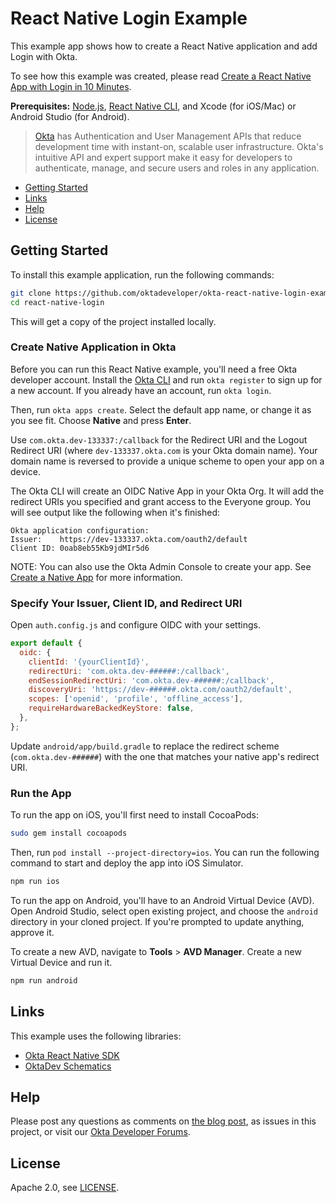 # React Native Login Example

This example app shows how to create a React Native application and add Login with Okta.

To see how this example was created, please read [Create a React Native App with Login in 10 Minutes](https://developer.okta.com/blog/2019/11/14/react-native-login).

**Prerequisites:** [Node.js](https://nodejs.org/), [React Native CLI](https://www.npmjs.com/package/react-native-cli), and Xcode (for iOS/Mac) or Android Studio (for Android).

> [Okta](https://developer.okta.com/) has Authentication and User Management APIs that reduce development time with instant-on, scalable user infrastructure. Okta's intuitive API and expert support make it easy for developers to authenticate, manage, and secure users and roles in any application.

* [Getting Started](#getting-started)
* [Links](#links)
* [Help](#help)
* [License](#license)

## Getting Started

To install this example application, run the following commands:

```bash
git clone https://github.com/oktadeveloper/okta-react-native-login-example.git react-native-login
cd react-native-login
```

This will get a copy of the project installed locally.

### Create Native Application in Okta

Before you can run this React Native example, you'll need a free Okta developer account. Install the [Okta CLI](https://cli.okta.com/) and run `okta register` to sign up for a new account. If you already have an account, run `okta login`.

Then, run `okta apps create`. Select the default app name, or change it as you see fit. Choose **Native** and press **Enter**.

Use `com.okta.dev-133337:/callback` for the Redirect URI and the Logout Redirect URI (where `dev-133337.okta.com` is your Okta domain name). Your domain name is reversed to provide a unique scheme to open your app on a device.

The Okta CLI will create an OIDC Native App in your Okta Org. It will add the redirect URIs you specified and grant access to the Everyone group. You will see output like the following when it's finished:

```shell
Okta application configuration:
Issuer:    https://dev-133337.okta.com/oauth2/default
Client ID: 0oab8eb55Kb9jdMIr5d6
```

NOTE: You can also use the Okta Admin Console to create your app. See [Create a Native App](https://developer.okta.com/docs/guides/sign-into-mobile-app/-/create-okta-application/) for more information.

### Specify Your Issuer, Client ID, and Redirect URI

Open `auth.config.js` and configure OIDC with your settings.

```js
export default {
  oidc: {
    clientId: '{yourClientId}',
    redirectUri: 'com.okta.dev-######:/callback',
    endSessionRedirectUri: 'com.okta.dev-######:/callback',
    discoveryUri: 'https://dev-######.okta.com/oauth2/default',
    scopes: ['openid', 'profile', 'offline_access'],
    requireHardwareBackedKeyStore: false,
  },
};
```

Update `android/app/build.gradle` to replace the redirect scheme (`com.okta.dev-######`) with the one that matches your native app's redirect URI.

### Run the App

To run the app on iOS, you'll first need to install CocoaPods:

```bash
sudo gem install cocoapods
```

Then, run `pod install --project-directory=ios`. You can run the following command to start and deploy the app into iOS Simulator.

```bash
npm run ios
```

To run the app on Android, you'll have to an Android Virtual Device (AVD). Open Android Studio, select open existing project, and choose the `android` directory in your cloned project. If you're prompted to update anything, approve it.

To create a new AVD, navigate to **Tools** > **AVD Manager**. Create a new Virtual Device and run it.

```bash
npm run android
```

## Links

This example uses the following libraries:

* [Okta React Native SDK](https://github.com/okta/okta-oidc-js/tree/master/packages/okta-react-native)
* [OktaDev Schematics](https://github.com/oktadeveloper/schematics)

## Help

Please post any questions as comments on [the blog post](https://developer.okta.com/blog/2019/11/14/react-native-login), as issues in this project, or visit our [Okta Developer Forums](https://devforum.okta.com/).

## License

Apache 2.0, see [LICENSE](LICENSE).
